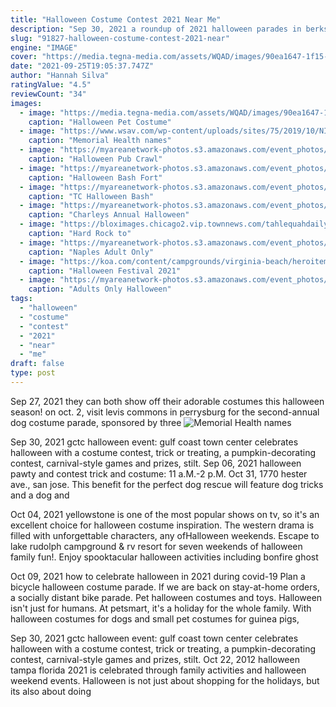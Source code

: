 ```yaml
---
title: "Halloween Costume Contest 2021 Near Me"
description: "Sep 30, 2021 a roundup of 2021 halloween parades in berks county.  The bally lions club halloween parade will start at 7 p.M. Near the borough office at 425 chestnut st. And moves"
slug: "91827-halloween-costume-contest-2021-near"
engine: "IMAGE"
cover: "https://media.tegna-media.com/assets/WQAD/images/90ea1647-1f15-4690-8cb5-0a4d1341a086/90ea1647-1f15-4690-8cb5-0a4d1341a086_1140x641.jpg"
date: "2021-09-25T19:05:37.747Z"
author: "Hannah Silva"
ratingValue: "4.5"
reviewCount: "34"
images:
  - image: "https://media.tegna-media.com/assets/WQAD/images/90ea1647-1f15-4690-8cb5-0a4d1341a086/90ea1647-1f15-4690-8cb5-0a4d1341a086_1140x641.jpg"
    caption: "Halloween Pet Costume"
  - image: "https://www.wsav.com/wp-content/uploads/sites/75/2019/10/NICU-Champ-1.jpg?resize=768"
    caption: "Memorial Health names"
  - image: "https://myareanetwork-photos.s3.amazonaws.com/event_photos/f/486632_1602106088.jpg"
    caption: "Halloween Pub Crawl"
  - image: "https://myareanetwork-photos.s3.amazonaws.com/event_photos/cover/267667_1506447497.jpg"
    caption: "Halloween Bash Fort"
  - image: "https://myareanetwork-photos.s3.amazonaws.com/event_photos/f/432424_1570114503.jpg"
    caption: "TC Halloween Bash"
  - image: "https://myareanetwork-photos.s3.amazonaws.com/event_photos/f/430310_1569519969.jpeg"
    caption: "Charleys Annual Halloween"
  - image: "https://bloximages.chicago2.vip.townnews.com/tahlequahdailypress.com/content/tncms/assets/v3/editorial/5/7a/57a7c00a-7417-11e5-8d30-578a20eedd01/562112a2cbbb4.image.jpg"
    caption: "Hard Rock to"
  - image: "https://myareanetwork-photos.s3.amazonaws.com/event_photos/f/169642_1503155614.jpg"
    caption: "Naples Adult Only"
  - image: "https://koa.com/content/campgrounds/virginia-beach/heroitems/46109heroitemsfd9bd5f8-5422-4f76-8b46-8fcfb1699db3.jpg"
    caption: "Halloween Festival 2021"
  - image: "https://myareanetwork-photos.s3.amazonaws.com/event_photos/cover/434088_1570647334.jpg?1570647334"
    caption: "Adults Only Halloween"
tags:
  - "halloween"
  - "costume"
  - "contest"
  - "2021"
  - "near"
  - "me"
draft: false
type: post
---
```


Sep 27, 2021 they can both show off their adorable costumes this halloween season! on oct. 2, visit levis commons in perrysburg for the second-annual dog costume parade, sponsored by three
![Memorial Health names](https://www.wsav.com/wp-content/uploads/sites/75/2019/10/NICU-Champ-1.jpg?resize=768 "Memorial Health names")

Sep 30, 2021 gctc halloween event: gulf coast town center celebrates halloween with a costume contest, trick or treating, a pumpkin-decorating contest, carnival-style games and prizes, stilt. Sep 06, 2021 halloween pawty and contest  trick and costume: 11 a.M.-2 p.M. Oct 31, 1770 hester ave., san jose. This benefit for the perfect dog rescue will feature dog tricks and a dog and
<!--inArticleAds-->

<!--galleryOne-->

Oct 04, 2021 yellowstone is one of the most popular shows on tv, so it's an excellent choice for halloween costume inspiration. The western drama is filled with unforgettable characters, any ofHalloween weekends. Escape to lake rudolph campground & rv resort for seven weekends of halloween family fun!. Enjoy spooktacular halloween activities including bonfire ghost
<!--inArticleAds-->

<!--galleryTwo-->

Oct 09, 2021 how to celebrate halloween in 2021 during covid-19  Plan a bicycle halloween costume parade. If we are back on stay-at-home orders, a socially distant bike parade. Pet halloween costumes and toys. Halloween isn't just for humans. At petsmart, it's a holiday for the whole family. With halloween costumes for dogs and small pet costumes for guinea pigs,
<!--galleryThree-->

Sep 30, 2021 gctc halloween event: gulf coast town center celebrates halloween with a costume contest, trick or treating, a pumpkin-decorating contest, carnival-style games and prizes, stilt. Oct 22, 2012 halloween tampa florida 2021 is celebrated through family activities and halloween weekend events. Halloween is not just about shopping for the holidays, but its also about doing